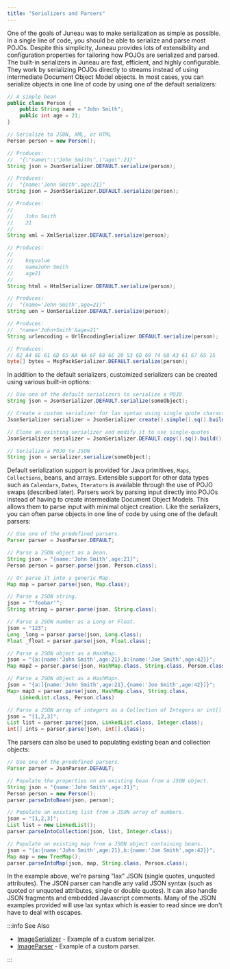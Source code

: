 ```yaml
---
title: "Serializers and Parsers"
---
```


One of the goals of Juneau was to make serialization as simple as possible.
In a single line of code, you should be able to serialize and parse most POJOs.
Despite this simplicity, Juneau provides lots of extensibility and configuration properties for tailoring how
POJOs are serialized and parsed.
The built-in serializers in Juneau are fast, efficient, and highly configurable.
They work by serializing POJOs directly to streams instead of using intermediate Document Object Model
objects.
In most cases, you can serialize objects in one line of code by using one of the default serializers:

```java
// A simple bean
public class Person {
    public String name = "John Smith";
    public int age = 21;
}

// Serialize to JSON, XML, or HTML
Person person = new Person();

// Produces:
//	"{\"name\":\"John Smith\",\"age\":21}"
String json = JsonSerializer.DEFAULT.serialize(person);

// Produces:
//	"{name:'John Smith',age:21}"
String json = Json5Serializer.DEFAULT.serialize(person);

// Produces:
//
//	  John Smith
//	  21
//
String xml = XmlSerializer.DEFAULT.serialize(person);

// Produces:
//
//	  keyvalue
//	  nameJohn Smith
//	  age21
//
String html = HtmlSerializer.DEFAULT.serialize(person);

// Produces:
//	"(name='John Smith',age=21)"
String uon = UonSerializer.DEFAULT.serialize(person);

// Produces:
//	"name='John+Smith'&age=21"
String urlencoding = UrlEncodingSerializer.DEFAULT.serialize(person);

// Produces:
// 82 A4 6E 61 6D 65 AA 4A 6F 68 6E 20 53 6D 69 74 68 A3 61 67 65 15
byte[] bytes = MsgPackSerializer.DEFAULT.serialize(person);
```


In addition to the default serializers, customized serializers can be created using various built-in options:

```java
// Use one of the default serializers to serialize a POJO
String json = JsonSerializer.DEFAULT.serialize(someObject);

// Create a custom serializer for lax syntax using single quote characters
JsonSerializer serializer = JsonSerializer.create().simple().sq().build();

// Clone an existing serializer and modify it to use single-quotes
JsonSerializer serializer = JsonSerializer.DEFAULT.copy().sq().build();

// Serialize a POJO to JSON
String json = serializer.serialize(someObject);
```


Default serialization support is provided for Java primitives, `Maps`, `Collections`,
beans, and arrays.
Extensible support for other data types such as `Calendars`, `Dates`,
`Iterators` is available through the use of POJO swaps (described later).
Parsers work by parsing input directly into POJOs instead of having to create intermediate Document Object
Models.
This allows them to parse input with minimal object creation.
Like the serializers, you can often parse objects in one line of code by using one of the default parsers:

```java
// Use one of the predefined parsers.
Parser parser = JsonParser.DEFAULT;

// Parse a JSON object as a bean.
String json = "{name:'John Smith',age:21}";
Person person = parser.parse(json, Person.class);

// Or parse it into a generic Map.
Map map = parser.parse(json, Map.class);

// Parse a JSON string.
json = "'foobar'";
String string = parser.parse(json, String.class);

// Parse a JSON number as a Long or Float.
json = "123";
Long _long = parser.parse(json, Long.class);
Float _float = parser.parse(json, Float.class);

// Parse a JSON object as a HashMap.
json = "{a:{name:'John Smith',age:21},b:{name:'Joe Smith',age:42}}";
Map map2 = parser.parse(json, HashMap.class, String.class, Person.class)

// Parse a JSON object as a HashMap>.
json = "{a:[{name:'John Smith',age:21},{name:'Joe Smith',age:42}]}";
Map> map3 = parser.parse(json, HashMap.class, String.class,
    LinkedList.class, Person.class)

// Parse a JSON array of integers as a Collection of Integers or int[] array.
json = "[1,2,3]";
List list = parser.parse(json, LinkedList.class, Integer.class);
int[] ints = parser.parse(json, int[].class);
```


The parsers can also be used to populating existing bean and collection objects:

```java
// Use one of the predefined parsers.
Parser parser = JsonParser.DEFAULT;

// Populate the properties on an existing bean from a JSON object.
String json = "{name:'John Smith',age:21}";
Person person = new Person();
parser.parseIntoBean(json, person);

// Populate an existing list from a JSON array of numbers.
json = "[1,2,3]";
List list = new LinkedList();
parser.parseIntoCollection(json, list, Integer.class);

// Populate an existing map from a JSON object containing beans.
json = "{a:{name:'John Smith',age:21},b:{name:'Joe Smith',age:42}}";
Map map = new TreeMap();
parser.parseIntoMap(json, map, String.class, Person.class);
```


In the example above, we're parsing "lax" JSON (single quotes, unquoted attributes).
The JSON parser can handle any valid JSON syntax (such as quoted or unquoted attributes, single or double
quotes).
It can also handle JSON fragments and embedded Javascript comments.
Many of the JSON examples provided will use lax syntax which is easier to read since we don't have to deal
with escapes.

:::info See Also
- [ImageSerializer](../apidocs/org/apache/juneau/examples/serializer/ImageSerializer.html) - Example of a custom serializer.
- [ImageParser](../apidocs/org/apache/juneau/examples/parser/ImageParser.html) - Example of a custom parser.

:::
